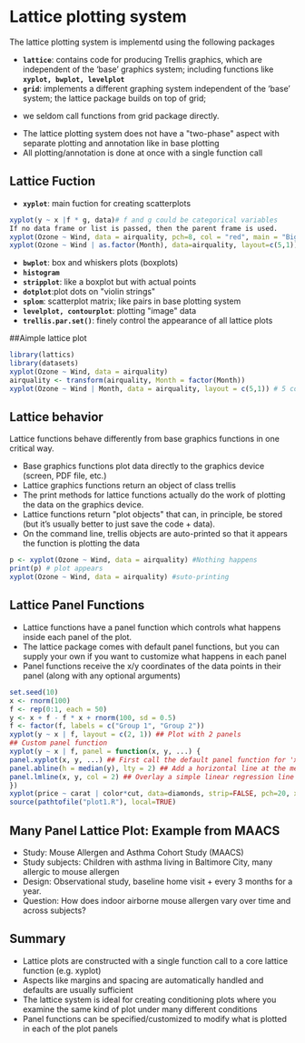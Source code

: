 # Lattice plotting system
The lattice plotting system is implementd using the following packages 
* **`lattice`**: contains code for producing Trellis graphics, which are independent of the ‘base’ graphics system; 
including functions like **`xyplot, bwplot, levelplot`**
* **`grid`**: implements a different graphing system independent of the ‘base’ system; 
the lattice package builds on top of grid; 
 + we seldom call functions from grid package directly.
* The lattice plotting system does not have a "two-phase" aspect with separate plotting and annotation like in base plotting
* All plotting/annotation is done at once with a single function call

## Lattice Fuction
* **`xyplot`**: main fuction for creating scatterplots
```r
xyplot(y ~ x |f * g, data)# f and g could be categorical variables 
If no data frame or list is passed, then the parent frame is used.
xyplot(Ozone ~ Wind, data = airquality, pch=8, col = "red", main = "Big Apple Data")
xyplot(Ozone ~ Wind | as.factor(Month), data=airquality, layout=c(5,1))

```
* **`bwplot`**: box and whiskers plots (boxplots)
* **`histogram`**
* **`stripplot`**: like a boxplot but with actual points
* **`dotplot`**:plot dots on "violin strings"
* **`splom`**: scatterplot matrix; like pairs in base plotting system
* **`levelplot, contourplot`**: plotting "image" data
* **`trellis.par.set()`**: finely control the appearance of all lattice plots

##Aimple lattice plot
```r
library(lattics)
library(datasets)
xyplot(Ozone ~ Wind, data = airquality)
airquality <- transform(airquality, Month = factor(Month))
xyplot(Ozone ~ Wind | Month, data = airquality, layout = c(5,1)) # 5 columns and 1 row
```

## Lattice behavior
Lattice functions behave differently from base graphics functions in one critical way.
* Base graphics functions plot data directly to the graphics device (screen, PDF file, etc.)
* Lattice graphics functions return an object of class trellis
* The print methods for lattice functions actually do the work of plotting the data on the graphics
device.
* Lattice functions return "plot objects" that can, in principle, be stored (but it’s usually better to just
save the code + data).
* On the command line, trellis objects are auto-printed so that it appears the function is plotting the
data
```r
p <- xyplot(Ozone ~ Wind, data = airquality) #Nothing happens
print(p) # plot appears
xyplot(Ozone ~ Wind, data = airquality) #suto-printing
```
## Lattice Panel Functions
* Lattice functions have a panel function which controls what happens inside each panel of the
plot.
* The lattice package comes with default panel functions, but you can supply your own if you want
to customize what happens in each panel
* Panel functions receive the x/y coordinates of the data points in their panel (along with any
optional arguments)

```r
set.seed(10)
x <- rnorm(100)
f <- rep(0:1, each = 50)
y <- x + f - f * x + rnorm(100, sd = 0.5)
f <- factor(f, labels = c("Group 1", "Group 2"))
xyplot(y ~ x | f, layout = c(2, 1)) ## Plot with 2 panels
## Custom panel function
xyplot(y ~ x | f, panel = function(x, y, ...) {
panel.xyplot(x, y, ...) ## First call the default panel function for 'xyplot'
panel.abline(h = median(y), lty = 2) ## Add a horizontal line at the median
panel.lmline(x, y, col = 2) ## Overlay a simple linear regression line
})
xyplot(price ~ carat | color*cut, data=diamonds, strip=FALSE, pch=20, xlab="Carat", ylab="Price", main="Diamonds are Sparkly!")
source(pathtofile("plot1.R"), local=TRUE)
```


## Many Panel Lattice Plot: Example from MAACS   

* Study: Mouse Allergen and Asthma Cohort Study (MAACS)
* Study subjects: Children with asthma living in Baltimore City, many allergic to mouse allergen
* Design: Observational study, baseline home visit + every 3 months for a year.
* Question: How does indoor airborne mouse allergen vary over time and across subjects?

## Summary

* Lattice plots are constructed with a single function call to a core lattice function (e.g. xyplot)
* Aspects like margins and spacing are automatically handled and defaults are usually sufficient
* The lattice system is ideal for creating conditioning plots where you examine the same kind of
plot under many different conditions
* Panel functions can be specified/customized to modify what is plotted in each of the plot panels


